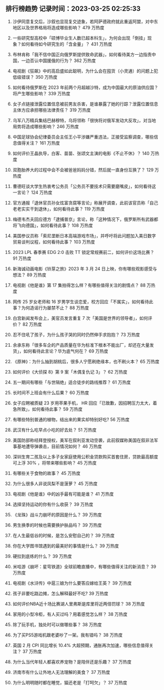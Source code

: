
## 排行榜趋势 记录时间：2023-03-25 02:25:33
  
  1. 沙伊同意复交后，沙叙也显现复交迹象，若阿萨德政府就此重返阿盟，对中东地区以及世界格局将造成哪些影响？ 479 万热度
    
  2. 一些研究型高校中「硕博毕业生人数已超本科生」，为何会出现「倒挂」现象？如何看待如今研究生的「含金量」？ 431 万热度
    
  3. 布林肯称「我不信中国正向俄罗斯提供致命武器」，如何看待美方一边指责中国，一边否认中国援俄的行为？ 362 万热度
    
  4. 电视剧《狂飙》中的高启盛如此聪明，为什么会在囤货（小灵通）的问题上犯低级错误？ 350 万热度
    
  5. 如何看待俄罗斯在 2023 年前两个月超越沙特，成为中国最大的原油供应国？将产生哪些影响？ 339 万热度
    
  6. 女子点链接泄露位置信息被前男友杀害，是谁暴露了她的行踪？泄露位置信息主体方应承担哪些法律责任？ 319 万热度
    
  7. 乌军八万精兵集结巴赫穆特，乌将领称「很快将对俄军发动大反攻」，对当地局势将造成哪些影响？ 246 万热度
    
  8. 中国足球协会纪律委员会主任王小平涉嫌严重违法，正接受监察调查，哪些信息值得关注？ 161 万热度
    
  9. 如何评价王晶执导，白客、苗苗、张颂文主演的电影《不止不休》？ 140 万热度
    
  10. 双胞胎养大的过程中会不会被爸爸妈妈分错，然后就一直身份互换了？ 129 万热度
    
  11. 曹德旺谈大学生热衷考公务员「公务员不要技术只需要磨嘴皮」，如何看待这一言论？ 124 万热度
    
  12. 官方通报「退休官员孙女炫富贪腐等言论」称展开调查，此前该官员称「自己老老实实干到退休」，如何看待此事？ 119 万热度
    
  13. 梅德韦杰夫回应德方「逮捕普京」言论，称「这种情况下，俄罗斯所有武器都将飞向德国」，如何看待此事？ 108 万热度
    
  14. 美国参议员称「索尼垄断日本高端游戏市场」，并呼吁将此问题加入美日数字贸易谈判议程，如何看待此事？ 103 万热度
    
  15. 2023 LPL 春季赛 EDG 2:0 击败 TT 锁定常规赛前二，如何评价这场比赛？ 91 万热度
    
  16. 新海诚动画电影《铃芽之旅》2023 年 3 月 24 日上映，你有哪些观影感受与想法？ 89 万热度
    
  17. 电视剧《他是谁》第 17 集拍得怎么样？有哪些值得关注的剧情点？ 88 万热度
    
  18. 网传 25 岁女老师和 16 岁男学生谈恋爱，校方回应「不属实」，如何看待此事？为何造谣行为屡禁不止？ 88 万热度
    
  19. 白宫新闻发布会上，美官员发言重复 7 次「美国是世界的领导者」，如何评价？ 82 万热度
    
  20. 忍不住吼了孩子，为什么孩子哭的同时仍然伸手求抱抱？ 73 万热度
    
  21. 余承东称「很多车企的产品质量在华为标准下根本不能出厂，却还在大量发货」，如何看待此言论？华为底气何在？ 69 万热度
    
  22. 《原神》：为什么抽到胡桃后，很多人宁愿刷绝缘本，也不刷火本？ 65 万热度
    
  23. 如何评价《大侦探 8》第 9 案「木偶复仇记 3」？ 62 万热度
    
  24. 五一期间有哪些「与世隔绝」适合徒步的路线推荐？ 61 万热度
    
  25. 长时间不上班会有什么后果？ 60 万热度
    
  26. 女子应聘被质疑 23 岁用苹果手机， HR 回应「已致歉，因招聘压力太大，着急所致」，如何看待此事？ 59 万热度
    
  27. 有哪些特别普通的植物，结出来的果实却特别好吃? 56 万热度
    
  28. 武汉有什么吃早点小吃的好去处？ 51 万热度
    
  29. 美国防部称经拜登授权，美军在叙利亚发动空袭，此前叙媒称美国在叙非法军事基地遭导弹袭击，目前情况如何？ 46 万热度
    
  30. 深圳生育二孩及以上多子女家庭使用公积金贷款购买首套住房，贷款最高额度可上浮 30% ，将带来哪些影响？ 45 万热度
    
  31. 有哪些关于食物的故事？ 45 万热度
    
  32. 为什么很多人非说凤梨不是菠萝？ 45 万热度
    
  33. 电视剧《他是谁》中的凶手最有可能是谁？ 41 万热度
    
  34. 选择坚持运动的你有什么收获？ 39 万热度
    
  35. 《龙珠》战斗力崩坏的原因是什么？ 39 万热度
    
  36. 男生换季的时候也需要换护肤品吗？ 39 万热度
    
  37. 在人生最低谷的时候，是怎么安慰自己的？ 39 万热度
    
  38. 你在大学图书馆遇到的最美好的事情是什么？ 39 万热度
    
  39. 硬拉到底练的什么？ 39 万热度
    
  40. 米哈游《崩坏：星穹铁道》全球前瞻直播中，有哪些值得关注的新消息？ 39 万热度
    
  41. 电视剧《水浒传》中扈三娘为什么要答应嫁给王英？ 39 万热度
    
  42. 孩子非要吃路边摊，怎么解释最好不吃? 39 万热度
    
  43. 如何评价NBA近十场比赛湖人里弗斯是库里将近两倍罚球？ 38 万热度
    
  44. 家用的小型冷柜，有人买过吗？用着感觉怎么样？ 38 万热度
    
  45. 除了玩手机，独处时可以做哪些事？ 38 万热度
    
  46. 为了买PS5游戏机跟老婆吵了一架。我有错吗？ 38 万热度
    
  47. 英国 2 月 CPI 同比增长 10.4% 大超预期，通胀再次加速，哪些信息值得关注？ 37 万热度
    
  48. 为什么当代年轻人都喜欢养宠物？是陪伴还是乐趣？ 37 万热度
    
  49. 济南市有什么让外地人无法理解的美食？ 37 万热度
    
  50. 为什么明明随时都在睡觉，猫还老是「打呵欠」？ 37 万热度
    